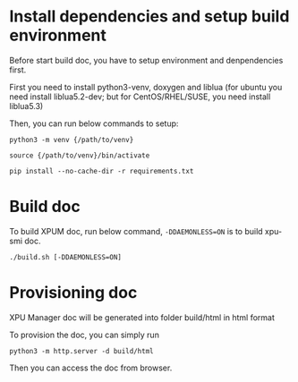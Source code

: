 # Install dependencies and setup build environment

Before start build doc, you have to setup environment and denpendencies first.

First you need to install python3-venv, doxygen and liblua (for ubuntu you need install liblua5.2-dev; but for CentOS/RHEL/SUSE, you need install liblua5.3)

Then, you can run below commands to setup:

```
python3 -m venv {/path/to/venv}

source {/path/to/venv}/bin/activate

pip install --no-cache-dir -r requirements.txt
```

# Build doc

To build XPUM doc, run below command, `-DDAEMONLESS=ON` is to build xpu-smi doc.

```
./build.sh [-DDAEMONLESS=ON]
```

# Provisioning doc

XPU Manager doc will be generated into folder build/html in html format

To provision the doc, you can simply run

```
python3 -m http.server -d build/html
```

Then you can access the doc from browser.
